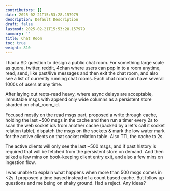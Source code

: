 ```yaml
---
contributors: []
date: 2025-02-21T15:53:28.157979
description: Default Description
draft: false
lastmod: 2025-02-21T15:53:28.157979
summary: ''
title: Chat Room
toc: true
weight: 810
---
```


I had a SD question to design a public chat room. For something large scale as quora, twitter, reddit, 4chan where users can pop in to a room anytime, read, send, like past/live messages and then exit the chat room, and also see a list of currently running chat rooms. Each chat room can have several 1000s of users at any time.

After laying out reqts-read heavy, where async delays are acceptable, immutable msgs with append only wide columns as a persistent store sharded on chat_room_id.

Focused mostly on the read msgs part, proposed a write through cache, holding the last ~500 msgs in the cache and then run a timer every 2s to scan the web socket ids from another cache (backed by a let's call it socket relation table), dispatch the msgs on the sockets & mark the low water mark for the active clients on that socket relation table. Also TTL the cache to 2s.

The active clients will only see the last ~500 msgs, and if past history is required that will be fetched from the persistent store on demand. And then talked a few mins on book-keeping client entry exit, and also a few mins on ingestion flow.

I was unable to explain what happens when more than 500 msgs comes in \<2s. I proposed a time based instead of a count based cache. But follow up questions and me being on shaky ground. Had a reject. Any ideas?

